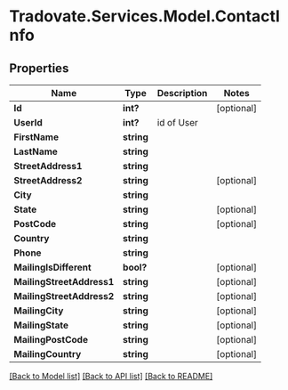 # Tradovate.Services.Model.ContactInfo
## Properties

Name | Type | Description | Notes
------------ | ------------- | ------------- | -------------
**Id** | **int?** |  | [optional] 
**UserId** | **int?** | id of User | 
**FirstName** | **string** |  | 
**LastName** | **string** |  | 
**StreetAddress1** | **string** |  | 
**StreetAddress2** | **string** |  | [optional] 
**City** | **string** |  | 
**State** | **string** |  | [optional] 
**PostCode** | **string** |  | [optional] 
**Country** | **string** |  | 
**Phone** | **string** |  | 
**MailingIsDifferent** | **bool?** |  | [optional] 
**MailingStreetAddress1** | **string** |  | [optional] 
**MailingStreetAddress2** | **string** |  | [optional] 
**MailingCity** | **string** |  | [optional] 
**MailingState** | **string** |  | [optional] 
**MailingPostCode** | **string** |  | [optional] 
**MailingCountry** | **string** |  | [optional] 

[[Back to Model list]](../README.md#documentation-for-models) [[Back to API list]](../README.md#documentation-for-api-endpoints) [[Back to README]](../README.md)

